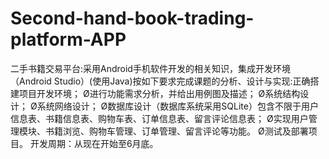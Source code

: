 # Second-hand-book-trading-platform-APP
二手书籍交易平台:采用Android手机软件开发的相关知识，集成开发环境（Android Studio）(使用Java)按如下要求完成课题的分析、设计与实现:正确搭建项目开发环境； Ø进行功能需求分析，并给出用例图及描述； Ø系统结构设计； Ø系统网络设计； Ø数据库设计（数据库系统采用SQLite）包含不限于用户信息表、书籍信息表、购物车表、订单信息表、留言评论信息表； Ø实现用户管理模块、书籍浏览、购物车管理、订单管理、留言评论等功能。 Ø测试及部署项目。
开发周期：从现在开始至6月底。
